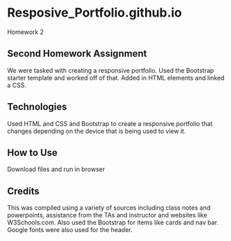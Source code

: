 # Resposive_Portfolio.github.io
Homework 2

## Second Homework Assignment 
We were tasked with creating a responsive portfolio. Used the Bootstrap starter template and  worked off of that. Added in HTML elements and linked a CSS.  

## Technologies
Used HTML and CSS  and Bootstrap to create a responsive portfolio that changes depending on the device that is being used to view it. 


## How to Use
Download files and run in browser

## Credits
This was compiled using a variety of sources including class notes and powerpoints, assistance from the TAs and instructor and websites like W3Schools.com. Also used the Bootstrap for items like cards and nav bar. Google fonts were also used for the header. 



